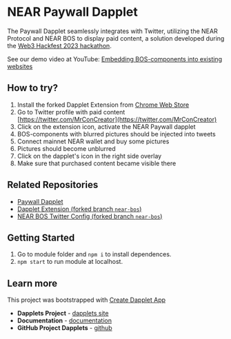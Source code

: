 # NEAR Paywall Dapplet

The Paywall Dapplet seamlessly integrates with Twitter, utilizing the NEAR Protocol and NEAR BOS to display paid content, a solution developed during the [Web3 Hackfest 2023 hackathon](https://devfolio.co/projects/dapplets-72b4).

See our demo video at YouTube: [Embedding BOS-components into existing websites](https://www.youtube.com/watch?v=FhgCqj5oWds)

## How to try?

1. Install the forked Dapplet Extension from [Chrome Web Store](https://chrome.google.com/webstore/detail/dapplets-development-buil/oldijfflfojekjlmkjclmjmnpdinieaa)
2. Go to Twitter profile with paid content [https://twitter.com/MrConCreator](https://twitter.com/MrConCreator)
3. Click on the extension icon, activate the NEAR Paywall dapplet
4. BOS-components with blurred pictures should be injected into tweets
5. Connect mainnet NEAR wallet and buy some pictures
6. Pictures should become unblurred
7. Click on the dapplet's icon in the right side overlay
8. Make sure that purchased content became visible there

## Related Repositories

* [Paywall Dapplet](https://github.com/dapplets/paywall-dapplet)
* [Dapplet Extension (forked branch `near-bos`)](https://github.com/dapplets/dapplet-extension/tree/near-bos)
* [NEAR BOS Twitter Config (forked branch `near-bos`)](https://github.com/dapplets/modules-monorepo/tree/near-bos)

## Getting Started

1. Go to module folder and `npm i` to install dependences.  
2. `npm start` to run module at localhost.

## Learn more

This project was bootstrapped with [Create Dapplet App](https://github.com/dapplets/create-dapplet-app)

* **Dapplets Project** - [dapplets site](https://dapplets.org/)
* **Documentation** - [documentation](https://docs.dapplets.org/docs/)
* **GitHub Project Dapplets** - [github](https://github.com/dapplets)
